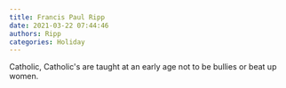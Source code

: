 ```yaml
---
title: Francis Paul Ripp
date: 2021-03-22 07:44:46
authors: Ripp
categories: Holiday
---
```


 Catholic, Catholic's are taught at an early age not to be bullies or beat up women.